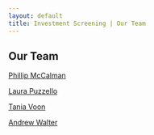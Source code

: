 ```yaml
---
layout: default
title: Investment Screening | Our Team
---
```


## Our Team


[Phillip McCalman](https://sites.google.com/site/pmccalman/)


[Laura Puzzello](https://sites.google.com/site/laurapuzzello/home)


[Tania Voon](https://law.unimelb.edu.au/about/staff/tania-voon)


[Andrew Walter](https://findanexpert.unimelb.edu.au/profile/195100-andrew-walter)

